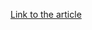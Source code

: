 [Link to the article](https://th3l4b.blogspot.com/2015/10/keybase-loggerclipboardcredsstealer.html)

